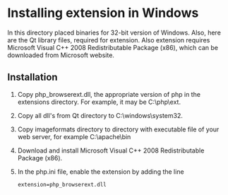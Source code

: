 ﻿Installing extension in Windows
=============================== 

In this directory placed binaries for 32-bit version of Windows.
Also, here are the Qt library files, required for extension. Also
extension requires Microsoft Visual C++ 2008 Redistributable
Package (x86), which can be downloaded from Microsoft website.


Installation
------------

1.  Copy php_browserext.dll, the appropriate version of php 
    in the extensions directory. For example, it may be C:\php\ext.

2.  Copy all dll's from Qt directory to С:\windows\system32.

3.  Copy imageformats directory to directory with executable file
    of your web server, for example С:\apache\bin

4.  Download and install Microsoft Visual C++ 2008 Redistributable
    Package (x86).

5.  In the php.ini file, enable the extension by adding the line
    
    `extension=php_browserext.dll`
